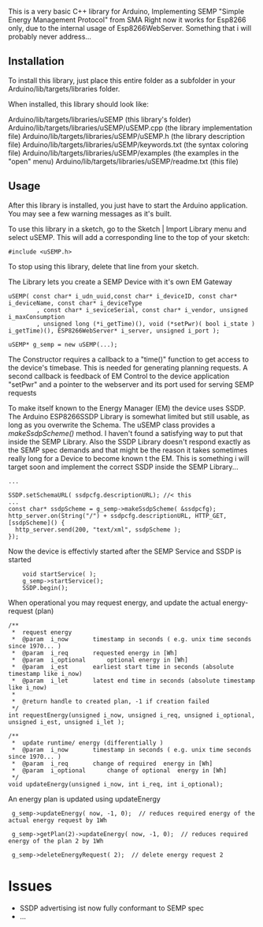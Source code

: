 This is a very basic C++ library for Arduino, Implementing SEMP "Simple Energy Management Protocol" from SMA
Right now it works for Esp8266  only, due to the internal usage of Esp8266WebServer. Something that i will probably never address...

Installation
--------------------------------------------------------------------------------

To install this library, just place this entire folder as a subfolder in your
Arduino/lib/targets/libraries folder.

When installed, this library should look like:

Arduino/lib/targets/libraries/uSEMP              (this library's folder)
Arduino/lib/targets/libraries/uSEMP/uSEMP.cpp     (the library implementation file)
Arduino/lib/targets/libraries/uSEMP/uSEMP.h       (the library description file)
Arduino/lib/targets/libraries/uSEMP/keywords.txt (the syntax coloring file)
Arduino/lib/targets/libraries/uSEMP/examples     (the examples in the "open" menu)
Arduino/lib/targets/libraries/uSEMP/readme.txt   (this file)

Usage
--------------------------------------------------------------------------------
After this library is installed, you just have to start the Arduino application.
You may see a few warning messages as it's built.

To use this library in a sketch, go to the Sketch | Import Library menu and
select uSEMP.  This will add a corresponding line to the top of your sketch:

    #include <uSEMP.h>

To stop using this library, delete that line from your sketch.

The Library lets you create a SEMP Device with it's own EM Gateway

    uSEMP( const char* i_udn_uuid,const char* i_deviceID, const char* i_deviceName, const char* i_deviceType
			, const char* i_seviceSerial, const char* i_vendor, unsigned i_maxConsumption
			, unsigned long (*i_getTime)(), void (*setPwr)( bool i_state ) i_getTime)(), ESP8266WebServer* i_server, unsigned i_port );
	
    uSEMP* g_semp = new uSEMP(...);
    
The Constructor requires a callback to a "time()" function to get access to the device's timebase. This is needed for generating planning requests.
A second callback is feedback of EM Control to the device application "setPwr" and a pointer to the webserver and its port used for serving SEMP requests


To make itself known to the Energy Manager (EM) the device uses SSDP. The Arduino ESP8266SSDP Library is somewhat limited but still usable,
as long as you overwrite the Schema. The uSEMP class provides a _makeSsdpScheme()_ method. I haven't found a satisfying way to put that 
inside the SEMP Library. Also the SSDP Library doesn't respond exactly as the SEMP spec demands and that might be the reason it takes sometimes really long for a Device to become known
t the EM. This is something i will target soon and implement the correct SSDP inside the SEMP Library...

	...
	
    SSDP.setSchemaURL( ssdpcfg.descriptionURL); //< this 
	...
    const char* ssdpScheme = g_semp->makeSsdpScheme( &ssdpcfg);
    http_server.on(String("/") + ssdpcfg.descriptionURL, HTTP_GET, [ssdpScheme]() {
      http_server.send(200, "text/xml", ssdpScheme ); 
    });
    
Now the device is effectivly started after the SEMP Service and SSDP is started

		void startService( );   
		g_semp->startService(); 
		SSDP.begin();
		
When operational you may request energy, and update the actual energy-request (plan)		

	/**
	 *  request energy
	 *  @param  i_now		timestamp in seconds ( e.g. unix time seconds since 1970... )
	 *  @param  i_req 		requested energy in [Wh]
	 *  @param  i_optional		optional energy in [Wh]
	 *  @param  i_est		earliest start time in seconds (absolute timestamp like i_now)
	 *  @param  i_let		latest end time in seconds (absolute timestamp like i_now)
	 *
	 *  @return handle to created plan, -1 if creation failed
	 */
	int requestEnergy(unsigned i_now, unsigned i_req, unsigned i_optional, unsigned i_est, unsigned i_let );

	/**
	 *  update runtime/ energy (differentially )
	 *  @param  i_now		timestamp in seconds ( e.g. unix time seconds since 1970... )
	 *  @param  i_req 		change of required  energy in [Wh]
	 *  @param  i_optional		change of optional  energy in [Wh]
	 */
	void updateEnergy(unsigned i_now, int i_req, int i_optional);
	
An energy plan is updated using updateEnergy
	 
	 g_semp->updateEnergy( now, -1, 0);  // reduces required energy of the actual energy request by 1Wh
	 
	 g_semp->getPlan(2)->updateEnergy( now, -1, 0);  // reduces required energy of the plan 2 by 1Wh
	 
	 g_semp->deleteEnergyRequest( 2);  // delete energy request 2


# Issues
- SSDP advertising ist now fully conformant to SEMP spec
- ...  		
		
    